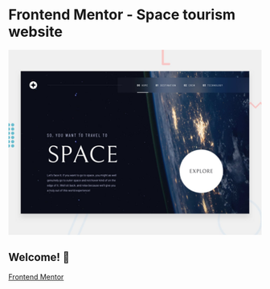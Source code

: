 # Frontend Mentor - Space tourism website

![Design preview for the Space tourism website coding challenge](./preview.jpg)

## Welcome! 👋

[Frontend Mentor](https://www.frontendmentor.io) 

